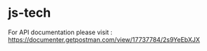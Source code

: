 # js-tech

For API documentation please visit : https://documenter.getpostman.com/view/17737784/2s9YeEbXJX